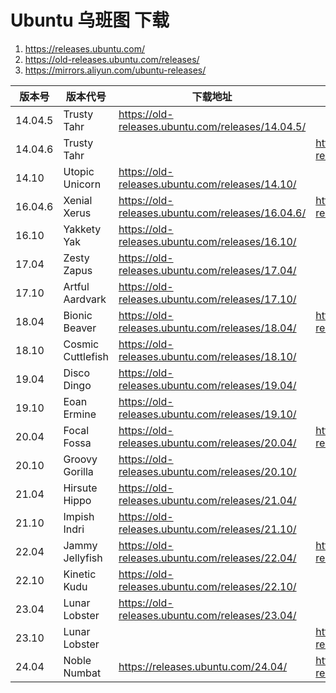 # Ubuntu 乌班图 下载

1. https://releases.ubuntu.com/
2. https://old-releases.ubuntu.com/releases/
3. https://mirrors.aliyun.com/ubuntu-releases/

| 版本号  | 版本代号          | 下载地址                                          | 阿里云下载                                          |
| ------- | ----------------- | ------------------------------------------------- | --------------------------------------------------- |
| 14.04.5 | Trusty Tahr       | https://old-releases.ubuntu.com/releases/14.04.5/ |                                                     |
| 14.04.6 | Trusty Tahr       |                                                   | https://mirrors.aliyun.com/ubuntu-releases/14.04.6/ |
| 14.10   | Utopic Unicorn    | https://old-releases.ubuntu.com/releases/14.10/   |                                                     |
| 16.04.6 | Xenial Xerus      | https://old-releases.ubuntu.com/releases/16.04.6/ | https://mirrors.aliyun.com/ubuntu-releases/16.04/   |
| 16.10   | Yakkety Yak       | https://old-releases.ubuntu.com/releases/16.10/   |                                                     |
| 17.04   | Zesty Zapus       | https://old-releases.ubuntu.com/releases/17.04/   |                                                     |
| 17.10   | Artful Aardvark   | https://old-releases.ubuntu.com/releases/17.10/   |                                                     |
| 18.04   | Bionic Beaver     | https://old-releases.ubuntu.com/releases/18.04/   | https://mirrors.aliyun.com/ubuntu-releases/18.04/   |
| 18.10   | Cosmic Cuttlefish | https://old-releases.ubuntu.com/releases/18.10/   |                                                     |
| 19.04   | Disco Dingo       | https://old-releases.ubuntu.com/releases/19.04/   |                                                     |
| 19.10   | Eoan Ermine       | https://old-releases.ubuntu.com/releases/19.10/   |                                                     |
| 20.04   | Focal Fossa       | https://old-releases.ubuntu.com/releases/20.04/   | https://mirrors.aliyun.com/ubuntu-releases/20.04/   |
| 20.10   | Groovy Gorilla    | https://old-releases.ubuntu.com/releases/20.10/   |                                                     |
| 21.04   | Hirsute Hippo     | https://old-releases.ubuntu.com/releases/21.04/   |                                                     |
| 21.10   | Impish Indri      | https://old-releases.ubuntu.com/releases/21.10/   |                                                     |
| 22.04   | Jammy Jellyfish   | https://old-releases.ubuntu.com/releases/22.04/   | https://mirrors.aliyun.com/ubuntu-releases/22.04/   |
| 22.10   | Kinetic Kudu      | https://old-releases.ubuntu.com/releases/22.10/   |                                                     |
| 23.04   | Lunar Lobster     | https://old-releases.ubuntu.com/releases/23.04/   |                                                     |
| 23.10   | Lunar Lobster     |                                                   | https://mirrors.aliyun.com/ubuntu-releases/23.10/   |
| 24.04   | Noble Numbat      | https://releases.ubuntu.com/24.04/                | https://mirrors.aliyun.com/ubuntu-releases/24.04/   |
